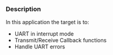 ### Description
In this application the target is to:
- UART in interrupt mode
- Transmit/Receive Callback functions
- Handle UART errors

